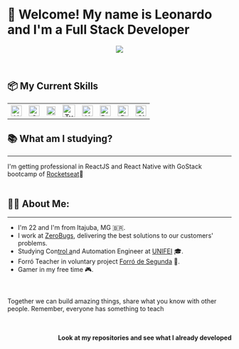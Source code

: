 
<h1> 👋 Welcome! My name is Leonardo and I'm a Full Stack Developer</h1>

<div  align="center"><a href="https://www.linkedin.com/in/leonardo-santos-6551a31b3/"><img  src="https://img.shields.io/badge/linkedin-%230077B5.svg?&style=for-the-badge&logo=linkedin&logoColor=white"/></a></div>

&nbsp;&nbsp;&nbsp;

## 📦 My Current Skills
|          |         |          |         |          |         |          |         |  
| :------: | :-----: | :------: | :-----: | :------: | :-----: | :------: | :-----: | 
|<img alt="HTML" title="HTML" src="https://user-images.githubusercontent.com/1680157/87443762-4af82c80-c5cc-11ea-85cf-57be0e83c169.png" height="24"/>|<img alt="CSS" title="CSS" src="https://user-images.githubusercontent.com/1680157/87443759-4a5f9600-c5cc-11ea-8ae0-715433c1f781.png" height="24">|<img alt="JavaScript" title="JavaScript" src="https://user-images.githubusercontent.com/1680157/87443764-4af82c80-c5cc-11ea-82c2-c368ee12cf6d.png" height="20">|<img alt="TypeScript" title="TypeScript" src="https://img.icons8.com/color/48/000000/typescript.png"  height="28">|<img alt="Node.js" title="Node.js" src="https://user-images.githubusercontent.com/1680157/87443758-4a5f9600-c5cc-11ea-8f63-92e126a1145b.png" height="24">|<img alt="React" title="React" src="https://user-images.githubusercontent.com/59986562/88585675-c1177d00-d029-11ea-9aae-812458cdd582.png" height="24">|<img alt="DataBase" title="MySQL, PostgresSQL, MongoDB an Redis" src="https://user-images.githubusercontent.com/59986562/88585130-1010e280-d029-11ea-8a33-cb173b89dd9d.png" height="24">|<img alt="Git" title="Git" src="https://user-images.githubusercontent.com/1680157/87443755-49c6ff80-c5cc-11ea-954a-579f7c72873a.png" height="24">|


## 📚 What am I studying?
---
I'm getting professional in ReactJS and React Native with GoStack bootcamp of [Rocketseat](https://rocketseat.com.br/)🚀
<br><br>

## 🧑🏻 About Me:
---
- I'm 22 and I'm from Itajuba, MG 🇧🇷.
- I work at [ZeroBugs](https://zerobugs.com.br/), delivering the best solutions to our customers' problems.
- Studying Con[trol a]()nd Automation Engineer at [UNIFEI](https://unifei.edu.br/) 🎓.
- Forró Teacher in voluntary project [Forró de Segunda](https://www.instagram.com/fds.itajuba/) 🕺.
- Gamer in my free time 🎮.

<br><br>
Together we can build amazing things, share what you know with other people. Remember, everyone has something to teach
<br><br><br>
<p align="right"><b>Look at my repositories and see what I already developed</b></p>
